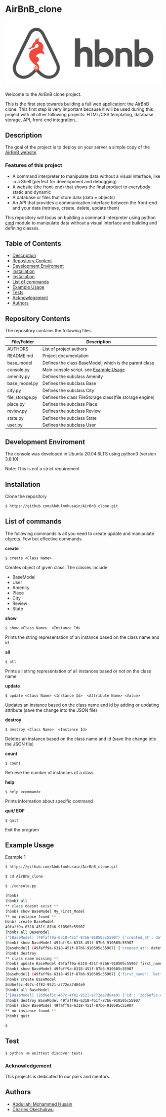 # AirBnB_clone
![hbnb picture](images/logo.png)


 Welcome to the AirBnB clone project.

This is the first step towards building a full web application: the AirBnB clone. This first step is very important because it will be used during this project with all other following projects: HTML/CSS templating, database storage, API, front-end integration…
## Description
 The goal of the project is to deploy on your server a simple 
 copy of the [AirBnB website]("https://www.airbnb.com/").

 
### Features of this project

* A command interpreter to manipulate data without a visual interface, like in a Shell (perfect for development and debugging)
* A website (the front-end) that shows the final product to everybody: static and dynamic
* A database or files that store data (data = objects)
* An API that provides a communication interface between the front-end and your data (retrieve, create, delete, update them)

This repository will focus on building a command interpreter using python [cmd](https://docs.python.org/3/library/cmd.html) module to manipulate data without a visual interface and building and defining classes.


 
## Table of Contents

- [Description](#AirBnB_clone)
- [Repository Content](#Repository-Contents)
- [Development Enviroment](#contributing)
- [Installation](#installation)
- [Installation](#installation)
- [List of commands](#list-of-commands)
- [Example Usage](#example-usage)
- [Tests](#tests)
- [Acknowlegement](#acknowledgement)
- [Authors](#authors)

## Repository Contents
The repository contains the following files.

| File/Folder | Description                           |
| ------------ | ------------------------------------- |
| AUTHORS      | List of project authors               |
| README.md    | Project documentation                 |
| base_model    | Defines the class BaseModel; which is the parent class |
| console.py   | Main console script. see [Example Usage](#example-usage)                  |
| amenity.py | Defines the subclass Amenity             |
| base_model.py | Defines the subclass Base              |
| city.py | Defines the subclass City                    |
| file_storage.py | Defines the class FileStorage class(file storage engine)    |
| place.py | Defines the subclass Place                  |
| review.py | Defines the subclass Review                |
| state.py | Defines the subclass State                  |
| user.py | Defines the subclass User                    |

## Development Enviroment
The console was developed in Ubuntu 20.04.6LTS using python3 (version 3.8.10).

Note: This is not a strict requirement

## Installation

Clone the repository
```bash
$ https://github.com/Abdulmohusain/AirBnB_clone.git
```

## List of commands

The following commands is all you need to create update and manipulate objects. Few but effective commands.


**create**
```
$ create <Class Name>  
```
Creates object of given class. The classes include
- BaseModel 
- User 
- Amenity
- Place
- City
- Review
- State

**show**
```
$ show <Class Name>  <Instance Id>
```
Prints the string representation of an instance based on the class name and id

**all**
```
$ all   
```
Prints all string representation of all instances based or not on the class name

**update**
```
$ update <Class Name> <Instance Id>  <Attribute Name> <Value>
```
Updates an instance based on the class name and id by adding or updating attribute (save the change into the JSON file)

**destroy**
```
$ destroy <Class Name>  <Instance Id>
```
Deletes an instance based on the class name and id (save the change into the JSON file)

**count**
```
$ count
```
Retrieve the number of instances of a class

**help**

```
$ help <command>   
```
Prints information about specific command

**quit/ EOF**

```
$ quit   
```	
Exit the program

## Example Usage
Example 1
```bash
$ https://github.com/Abdulmohusain/AirBnB_clone.git
```
```bash
$ cd AirBnB_clone
```
```bash
$ ./console.py
```
```bash
(hbnb)
(hbnb) all
** class doesnt exist **
(hbnb) show BaseModel My_First_Model
** no instance found **
hbnb) create BaseModel
49faff9a-6318-451f-87b6-910505c55907
(hbnb) all BaseModel
["[BaseModel] (49faff9a-6318-451f-87b6-910505c55907) {'created_at': datetime.datetime(2017, 10, 2, 3, 10, 25, 903293), 'id': '49faff9a-6318-451f-87b6-910505c55907', 'updated_at': datetime.datetime(2017, 10, 2, 3, 10, 25, 903300)}"]
(hbnb) show BaseModel 49faff9a-6318-451f-87b6-910505c55907
[BaseModel] (49faff9a-6318-451f-87b6-910505c55907) {'created_at': datetime.datetime(2017, 10, 2, 3, 10, 25, 903293), 'id': '49faff9a-6318-451f-87b6-910505c55907', 'updated_at': datetime.datetime(2017, 10, 2, 3, 10, 25, 903300)}
(hbnb) destroy
** class name missing **
(hbnb) update BaseModel 49faff9a-6318-451f-87b6-910505c55907 first_name "Betty"
(hbnb) show BaseModel 49faff9a-6318-451f-87b6-910505c55907
[BaseModel] (49faff9a-6318-451f-87b6-910505c55907) {'first_name': 'Betty', 'id': '49faff9a-6318-451f-87b6-910505c55907', 'created_at': datetime.datetime(2017, 10, 2, 3, 10, 25, 903293), 'updated_at': datetime.datetime(2017, 10, 2, 3, 11, 3, 49401)}
(hbnb) create BaseModel
2dd6ef5c-467c-4f82-9521-a772ea7d84e9
(hbnb) all BaseModel
["[BaseModel] (2dd6ef5c-467c-4f82-9521-a772ea7d84e9) {'id': '2dd6ef5c-467c-4f82-9521-a772ea7d84e9', 'created_at': datetime.datetime(2017, 10, 2, 3, 11, 23, 639717), 'updated_at': datetime.datetime(2017, 10, 2, 3, 11, 23, 639724)}", "[BaseModel] (49faff9a-6318-451f-87b6-910505c55907) {'first_name': 'Betty', 'id': '49faff9a-6318-451f-87b6-910505c55907', 'created_at': datetime.datetime(2017, 10, 2, 3, 10, 25, 903293), 'updated_at': datetime.datetime(2017, 10, 2, 3, 11, 3, 49401)}"]
(hbnb) destroy BaseModel 49faff9a-6318-451f-87b6-910505c55907
(hbnb) show BaseModel 49faff9a-6318-451f-87b6-910505c55907
** no instance found **
(hbnb) quit
```
```bash
$ 
```

## Test
```
$ python -m unittest discover tests
```
### Acknowledgement
 This projects is dedicated to our pairs and mentors.

## Authors
- [Abdullahi Mohammed Husain](https://github.com/Abdulmohusain)
- [ Charles Okechukwu](https://github.com/CharlesOkechukwu)
